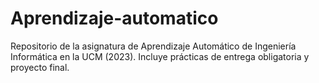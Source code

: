# Aprendizaje-automatico
Repositorio de la asignatura de Aprendizaje Automático de Ingeniería Informática en la UCM (2023).
Incluye prácticas de entrega obligatoria y proyecto final.
